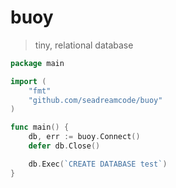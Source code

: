 # buoy

> tiny, relational database


```go
package main

import (
    "fmt"
    "github.com/seadreamcode/buoy"
)

func main() {
    db, err := buoy.Connect()
    defer db.Close()

    db.Exec(`CREATE DATABASE test`)
}
```